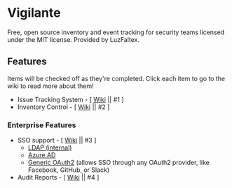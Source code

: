 # Vigilante

Free, open source inventory and event tracking for security teams licensed under the MIT license. Provided by LuzFaltex.

## Features

Items will be checked off as they're completed. Click each item to go to the wiki to read more about them!

* Issue Tracking System - [ [Wiki](https://github.com/LuzFaltex/Vigilante/wiki/Feature:-Issues) || #1 ]
* Inventory Control - [ [Wiki](https://github.com/LuzFaltex/Vigilante/wiki/Feature:-Inventory-Control) || #2 ]

### Enterprise Features

* SSO support - [ [Wiki](https://github.com/LuzFaltex/Vigilante/wiki/Feature:-Single-Sign-On) || #3 ]
  * [LDAP (internal)](https://github.com/LuzFaltex/Vigilante/wiki/Feature:-Single-Sign-On#internal-ldap)
  * [Azure AD](https://github.com/LuzFaltex/Vigilante/wiki/Feature:-Single-Sign-On#azure-ad)
  * [Generic OAuth2](https://github.com/LuzFaltex/Vigilante/wiki/Feature:-Single-Sign-On#oauth-2-providers) (allows SSO through any OAuth2 provider, like Facebook, GitHub, or Slack)
* Audit Reports - [ [Wiki](https://github.com/LuzFaltex/Vigilante/wiki/Feature:-Auditing) || #4 ]